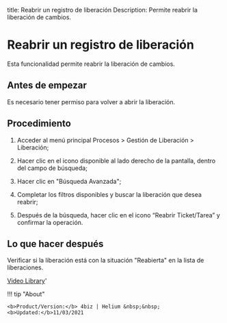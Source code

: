 title: Reabrir un registro de liberación
Description: Permite reabrir la liberación de cambios.
# Reabrir un registro de liberación

Esta funcionalidad permite reabrir la liberación de cambios.

Antes de empezar
--------------------

Es necesario tener permiso para volver a abrir la liberación.

Procedimiento
-----------------

1.  Acceder al menú principal Procesos \> Gestión de Liberación \> Liberación;

2.  Hacer clic en el icono disponible al lado derecho de la pantalla, dentro del
    campo de búsqueda;

3.  Hacer clic en "Búsqueda Avanzada";

4.  Completar los filtros disponibles y buscar la liberación que 
    desea reabrir;

5.  Después de la búsqueda, hacer clic en el icono “Reabrir Ticket/Tarea” y 
   confirmar la operación.

Lo que hacer después
------------------------

Verificar si la liberación está con la situación "Reabierta" en la lista de
liberaciones.

<i class='fa fa-youtube-play  fa-2x' style='color:#97ce17;vertical-align: middle;'> </i> [Video Library](https://www.youtube.com/playlist?list=PLB5qK2uzf2RPdiRF4nIuCkAvXedNFV-af)'

!!! tip "About"

    <b>Product/Version:</b> 4biz | Helium &nbsp;&nbsp;
    <b>Updated:</b>11/03/2021
